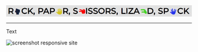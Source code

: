 [![logo bicycle leisure club](assets/images/RPSLS.jpg)](https://satogako.github.io/Rock-Paper-Scissors-Lizard-Spock-/)

---

Text

![screenshot responsive site](assets/images/responsive-site.jpg)

